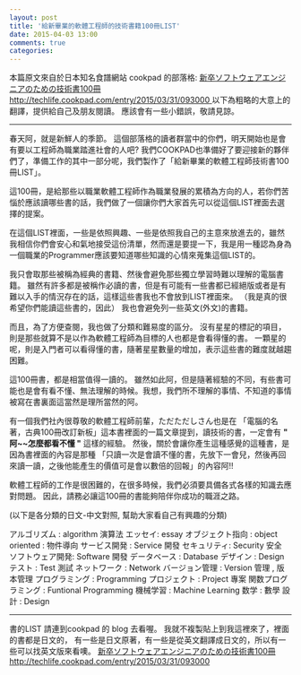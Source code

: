 ```yaml
---
layout: post
title: '給新畢業的軟體工程師的技術書籍100冊LIST'
date: 2015-04-03 13:00
comments: true
categories: 
---
```

本篇原文來自於日本知名食譜網站 cookpad 的部落格:
[新卒ソフトウェアエンジニアのための技術書100冊 http://techlife.cookpad.com/entry/2015/03/31/093000 ](http://techlife.cookpad.com/entry/2015/03/31/093000)
以下為粗略的大意上的翻譯，提供給自己及朋友閱讀。 應該會有一些小錯誤，敬請見諒。 
______________________________________

春天阿，就是新鮮人的季節。 這個部落格的讀者群當中的你們，明天開始也是會有要以工程師為職業踏進社會的人吧? 我們COOKPAD也準備好了要迎接新的夥伴們了，準備工作的其中一部分呢，我們製作了「給新畢業的軟體工程師技術書100冊LIST」。

這100冊，是給那些以職業軟體工程師作為職業發展的累積為方向的人，若你們苦惱於應該讀哪些書的話，我們做了一個讓你們大家首先可以從這個LIST裡面去選擇的提案。

在這個LIST裡面，一些是依照興趣、一些是依照我自己的主意來放進去的，雖然我相信你們會安心和氣地接受這份清單，然而還是要提一下，我是用一種認為身為一個職業的Programmer應該要知道哪些知識的心情來蒐集這個LIST的。

我只會取那些被稱為經典的書籍、然後會避免那些獨立學習時難以理解的電腦書籍。 雖然有許多都是被稱作必讀的書，但是有可能有一些書都已經絕版或者是有難以入手的情況存在的話，這樣這些書我也不會放到LIST裡面來。 （我是真的很希望你們能讀這些書的，因此） 我也會避免列一些英文(外文)的書籍。 

而且，為了方便查閱，我也做了分類和難易度的區分。 沒有星星的標記的項目，則是那些就算不是以作為軟體工程師為目標的人也都是會看得懂的書。 一顆星的呢，則是入門者可以看得懂的書，隨著星星數量的增加，表示這些書的難度就越趨困難。

這100冊書，都是相當值得一讀的。 雖然如此阿，但是隨著經驗的不同，有些書可能也是會有看不懂、無法理解的時候。我想，我們所不理解的事情、不知道的事情被寫在書裏面這當然是理所當然的阿。

有一個我們社內很尊敬的軟體工程師前輩，ただただしさん也是在 「電腦的名著，古典100冊改訂新板」這本書裡面的一篇文章提到，讀技術的書，一定會有 **" 阿~~怎麼都看不懂 "** 這樣的經驗。 然後，關於會讓你產生這種感覺的這種書，是因為書裡面的內容是那種  「只讀一次是會讀不懂的書，先放下一會兒，然後再回來讀一讀，之後他能產生的價值可是會以數倍的回報」的內容阿!! 

軟體工程師的工作是很困難的，在很多時候，我們必須要具備各式各樣的知識去應對問題。 因此，請務必讓這100冊的書能夠陪伴你成功的職涯之路。 

(以下是各分類的日文-中文對照, 幫助大家看自己有興趣的分類) 

アルゴリズム : algorithm 演算法
エッセイ:  essay 
オブジェクト指向 :  object oriented  : 物件導向
サービス開発 :  Service 開發
セキュリティ:  Security 安全
ソフトウェア開発:  Software 開發
データベース : Database
デザイン : Design
テスト  :  Test 測試 
ネットワーク : Network 
バージョン管理 : Version 管理 , 版本管理
プログラミング : Programming 
プロジェクト : Project 專案
関数プログラミング :  Funtional Programming 
機械学習 :  Machine Learning 
数学 : 數學
設計 : Design 


----

書的LIST 請連到cookpad 的 blog 去看喔。 我就不複製貼上到我這裡來了，裡面的書都是日文的， 有一些是日文原著，有一些是從英文翻譯成日文的，所以有一些可以找英文版來看噢。 
[新卒ソフトウェアエンジニアのための技術書100冊 http://techlife.cookpad.com/entry/2015/03/31/093000 ](http://techlife.cookpad.com/entry/2015/03/31/093000)






